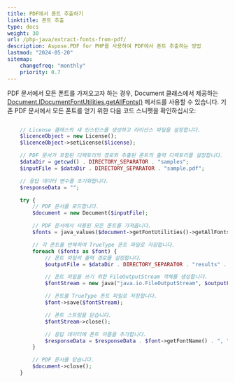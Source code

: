 ```yaml
---
title: PDF에서 폰트 추출하기
linktitle: 폰트 추출
type: docs
weight: 30
url: /php-java/extract-fonts-from-pdf/
description: Aspose.PDF for PHP를 사용하여 PDF에서 폰트 추출하는 방법
lastmod: "2024-05-20"
sitemap:
    changefreq: "monthly"
    priority: 0.7
---
```


PDF 문서에서 모든 폰트를 가져오고자 하는 경우, Document 클래스에서 제공하는 [Document.IDocumentFontUtilities.getAllFonts()](https://reference.aspose.com/pdf/java/com.aspose.pdf/document/#getFontUtilities--) 메서드를 사용할 수 있습니다. 기존 PDF 문서에서 모든 폰트를 얻기 위한 다음 코드 스니펫을 확인하십시오:

```php

    // License 클래스의 새 인스턴스를 생성하고 라이선스 파일을 설정합니다.
    $licenceObject = new License();
    $licenceObject->setLicense($license);

    // PDF 문서가 포함된 디렉토리의 경로와 추출된 폰트의 출력 디렉토리를 설정합니다.
    $dataDir = getcwd() . DIRECTORY_SEPARATOR . "samples";
    $inputFile = $dataDir . DIRECTORY_SEPARATOR . "sample.pdf";

    // 응답 데이터 변수를 초기화합니다.
    $responseData = "";

    try {
        // PDF 문서를 로드합니다.
        $document = new Document($inputFile);

        // PDF 문서에서 사용된 모든 폰트를 가져옵니다.
        $fonts = java_values($document->getFontUtilities()->getAllFonts());

        // 각 폰트를 반복하여 TrueType 폰트 파일로 저장합니다.
        foreach ($fonts as $font) {
            // 폰트 파일의 출력 경로를 설정합니다.
            $outputFile = $dataDir . DIRECTORY_SEPARATOR . "results" . DIRECTORY_SEPARATOR . $font->getFontName() . ".ttf";

            // 폰트 파일을 쓰기 위한 FileOutputStream 객체를 생성합니다.
            $fontStream = new java("java.io.FileOutputStream", $outputFile);

            // 폰트를 TrueType 폰트 파일로 저장합니다.
            $font->save($fontStream);

            // 폰트 스트림을 닫습니다.
            $fontStream->close();

            // 응답 데이터에 폰트 이름을 추가합니다.
            $responseData = $responseData . $font->getFontName() . ", ";
        }

        // PDF 문서를 닫습니다.
        $document->close();
    }
```
